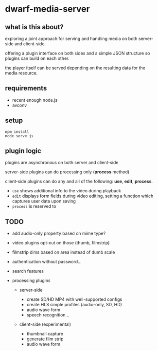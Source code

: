 # dwarf-media-server



## what is this about?

exploring a joint approach for serving and handling media on both server-side and client-side.

offering a plugin interface on both sides and a simple JSON structure so plugins can build on each other.

the player itself can be served depending on the resulting data for the media resource.



## requirements

* recent enough node.js
* avconv



## setup

    npm install
    node serve.js



## plugin logic

plugins are asynchronous on both server and client-side

server-side plugins can do processing only (**process** method)

client-side plugins can do any and all of the following: **use**, **edit**, **process**.  

* `use` shows additional info to the video during playback
* `edit` displays form fields during video editing, setting a function which captures user data upon saving
* `process` is reserved to 



## TODO

* add audio-only property based on mime type?
* video plugins opt-out on those (thumb, filmstrip)
* filmstrip dims based on area instead of dumb scale

* authentication without password...
* search features

* processing plugins

    * server-side
        * create SD/HD MP4 with well-supported configs
        * create HLS simple profiles (audio-only, SD, HD)
        * audio wave form
        * speech recognition...
        
    * client-side (experimental)
        * thumbnail capture
        * generate film strip
        * audio wave form
